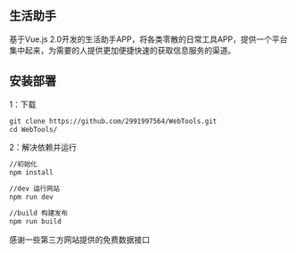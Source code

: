 ## 生活助手

基于Vue.js 2.0开发的生活助手APP，将各类零散的日常工具APP，提供一个平台集中起来，为需要的人提供更加便捷快速的获取信息服务的渠道。

## 安装部署

1：下载

```txt
git clone https://github.com/2991997564/WebTools.git
cd WebTools/
```

2：解决依赖并运行

```txt
//初始化
npm install

//dev 运行网站
npm run dev

//build 构建发布
npm run build
```


感谢一些第三方网站提供的免费数据接口